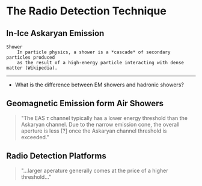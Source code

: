 # The Radio Detection Technique

## In-Ice Askaryan Emission

```{glossary}
Shower
    In particle physics, a shower is a *cascade* of secondary particles produced
    as the result of a high-energy particle interacting with dense matter (Wikipedia).
```

---

* What is the difference between EM showers and hadronic showers?

## Geomagnetic Emission form Air Showers

> "The EAS $\tau$ channel typically has a lower energy threshold than the Askaryan channel. Due to
> the narrow emission cone, the overall aperture is less [?] once the Askaryan channel threshold is
> exceeded."


## Radio Detection Platforms

> "...larger aperature generally comes at the price of a higher threshold..."
